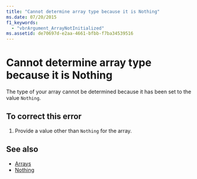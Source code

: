 ```yaml
---
title: "Cannot determine array type because it is Nothing"
ms.date: 07/20/2015
f1_keywords: 
  - "vbrArgument_ArrayNotInitialized"
ms.assetid: de70697d-e2aa-4661-bfbb-f7ba34539516
---
```

# Cannot determine array type because it is Nothing
The type of your array cannot be determined because it has been set to the value `Nothing`.  
  
## To correct this error  
  
1. Provide a value other than `Nothing` for the array.  
  
## See also

- [Arrays](../programming-guide/language-features/arrays/index.md)
- [Nothing](../language-reference/nothing.md)
